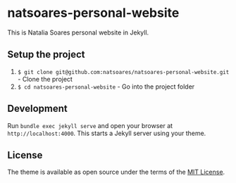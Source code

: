 # natsoares-personal-website

This is Natalia Soares personal website in Jekyll.

## Setup the project

1. `$ git clone git@github.com:natsoares/natsoares-personal-website.git` - Clone the project
2. `$ cd natsoares-personal-website` - Go into the project folder

## Development

Run `bundle exec jekyll serve` and open your browser at `http://localhost:4000`. This starts a Jekyll server using your theme.

## License

The theme is available as open source under the terms of the [MIT License](https://opensource.org/licenses/MIT).

